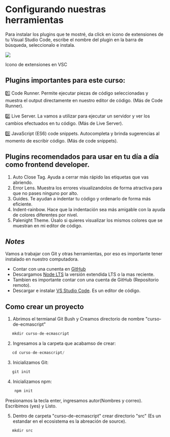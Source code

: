 # Configurando nuestras herramientas

Para instalar los plugins que te mostré, da click en ícono de extensiones de tu Visual Studio Code, escribe el nombre del plugin en la barra de búsqueda, seleccionalo e instala.

![](https://static.platzi.com/media/user_upload/Untitled-aa2c2c9e-d5a1-4c8d-9d45-466518f6c13a.jpg)

Icono de extensiones en VSC
## Plugins importantes para este curso:

1️⃣ Code Runner. Permite ejecutar piezas de código seleccionadas y muestra el output directamente en nuestro editor de código. (Más de Code Runner).

2️⃣ Live Server. La vamos a utilizar para ejecutar un servidor y ver los cambios efectuados en tu código. (Más de Live Server).

3️⃣ JavaScript (ES6) code snippets. Autocompleta y brinda sugerencias al momento de escribir código. (Más de code snippets).

## Plugins recomendados para usar en tu día a día como frontend developer.

1. Auto Close Tag. Ayuda a cerrar más rápido las etiquetas que vas abriendo.
2. Error Lens. Muestra los errores visualizandolos de forma atractiva para que no pases ninguno por alto.
3. Guides. Te ayudan a indentar tu código y ordenarlo de forma más eficiente.
4. Indent-rainbow. Hace que la indentación sea más amigable con la ayuda de colores diferentes por nivel.
5. Palenight Theme. Úsalo si quieres visualizar los mismos colores que se muestran en mi editor de código.


## ***Notes***

Vamos a trabajar con Git y otras herramientas, por eso es importante tener instalado en nuestro computadora.

- Contar con una cunenta en [GitHub](https://github.com/)
- Descargamos [Node LTS](https://nodejs.dev/) la versión extendida LTS o la mas reciente.
- Tambien es importante contar con una cuenta de GitHub (Repositorio remoto).
- Descargar e instalar [VS Studio Code](https://code.visualstudio.com/). Es un editor de código.

## Como crear un proyecto 

1. Abrimos el termianal Git Bush y Creamos directorio de nombre "curso-de-ecmascript"
```jsx
   mkdir curso-de-ecmascript
```
2. Ingresamos a la carpeta que acabamso de crear: 
```jsx
   cd curso-de-ecmascript/
```
3. Inicializamos Git:
 ```jsx
    git init
```
4. Inicializamos npm:
```jsx
    npm init
```

Presionamos la tecla enter, ingresamos autor(Nombres y correo). Escribimos (yes) y Listo.

 5. Dentro de carpeta "curso-de-ecmascript" crear directorio "src" (Es un estandar en el ecosistema es la abreación de source).
 ```jsx
    mkdir src
```



